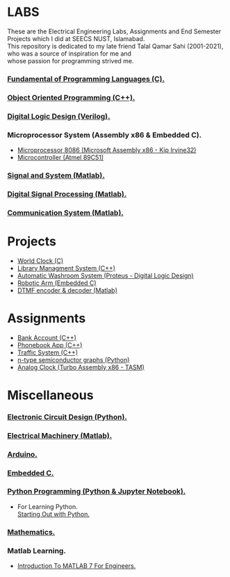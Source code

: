 # LABS
These are the Electrical Engineering Labs, Assignments and End Semester Projects which I did at SEECS NUST, Islamabad. <br/>
This repository is dedicated to my late friend Talal Qamar Sahi (2001-2021), who was a source of inspiration for me and <br/>
whose passion for programming strived me. <br/>



### [Fundamental of Programming Languages (C).](https://github.com/aljabrak/LABS/tree/main/C)
### [Object Oriented Programming (C++).](https://github.com/aljabrak/LABS/tree/main/C%2B%2B)
### [Digital Logic Design (Verilog).](https://github.com/aljabrak/LABS-Projects/tree/main/Verilog/Digital%20Logic%20Design)
### Microprocessor System (Assembly x86 & Embedded C).
- [Microprocessor 8086 (Microsoft Assembly x86 - Kip Irvine32)](https://github.com/aljabrak/LABS/tree/main/Assembly/Microprocessor%208086)
- [Microcontroller (Atmel 89C51)](https://github.com/aljabrak/LABS/tree/main/Assembly/Microcontroller%208051)
### [Signal and System (Matlab).](https://github.com/aljabrak/LABS/tree/main/Matlab/Signal%20and%20System)
### [Digital Signal Processing (Matlab).](https://github.com/aljabrak/LABS/tree/main/Matlab/Digital%20Signal%20Processing)
### [Communication System (Matlab).](https://github.com/aljabrak/LABS-Projects/tree/main/Matlab/Communication%20System) <br/>

# Projects
- [World Clock (C)](https://github.com/aljabrak/LABS-Projects/tree/main/Projects/C/world-clock)
- [Library Managment System (C++)](https://github.com/aljabrak/LABS-Projects/tree/main/Projects/C%2B%2B/library-system)
- [Automatic Washroom System (Proteus - Digital Logic Design)](https://github.com/aljabrak/LABS-Projects/tree/main/Projects/Digital%20Logic/automatic-washroom-system)
- [Robotic Arm (Embedded C)](https://github.com/aljabrak/LABS-Projects/tree/main/Projects/Assembly/robotic-arm)
- [DTMF encoder & decoder (Matlab)](https://github.com/aljabrak/LABS-Projects/tree/main/Projects/Matlab/DTMF-encoder-decoder)

# Assignments
- [Bank Account (C++)](https://github.com/aljabrak/LABS-Projects/tree/main/Assignments/bank-account)
- [Phonebook App (C++)](https://github.com/aljabrak/LABS-Projects/tree/main/Assignments/phonebook-app)
- [Traffic System (C++)](https://github.com/aljabrak/LABS-Projects/tree/main/Assignments/traffic-system)
- [n-type semiconductor graphs (Python)](https://github.com/aljabrak/LABS-Projects/tree/main/Electronic%20Circuit%20Design/n-type-semiconductor-graphs)
- [Analog Clock (Turbo Assembly x86 - TASM)](https://github.com/aljabrak/LABS-Projects/tree/main/Assignments/analog-clock)

# Miscellaneous
### [Electronic Circuit Design (Python).](https://github.com/aljabrak/LABS-Projects/tree/main/Electronic%20Circuit%20Design)
### [Electrical Machinery (Matlab).](https://github.com/aljabrak/LABS-Projects/tree/main/Electrical%20Machinery)
### [Arduino.](https://github.com/aljabrak/LABS-Projects/tree/main/Arduino)
### [Embedded C.](https://github.com/aljabrak/LABS-Projects/tree/main/Embedded-C)
### [Python Programming (Python & Jupyter Notebook).](https://github.com/aljabrak/LABS/tree/main/Python)
- For Learning Python. <br/> [Starting Out with Python.](https://github.com/aljabrak/Starting-Out-with-Python)
### [Mathematics.](https://github.com/aljabrak/LABS/tree/main/Mathematics)
### Matlab Learning.
- [Introduction To MATLAB 7 For Engineers.](https://github.com/aljabrak/Introduction-to-MATLAB-7-for-Engineers)
